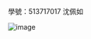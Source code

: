 學號：513717017 沈佩如

![image](https://github.com/user-attachments/assets/b494d1b4-c065-465b-b28b-58948a3f689e)

